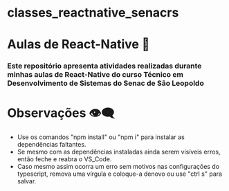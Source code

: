 # classes_reactnative_senacrs

# Aulas de React-Native 🧪
### Este repositório apresenta atividades realizadas durante minhas aulas de React-Native do curso Técnico em Desenvolvimento de Sistemas do Senac de São Leopoldo


# Observações 👁‍🗨
* Use os comandos "npm install" ou "npm i" para instalar as dependências faltantes.
* Se mesmo com as dependências instaladas ainda serem visíveis erros, então feche e reabra o VS_Code.
* Caso mesmo assim ocorra um erro sem motivos nas configurações do typescript, remova uma vírgula e coloque-a denovo ou use "ctrl s" para salvar.

